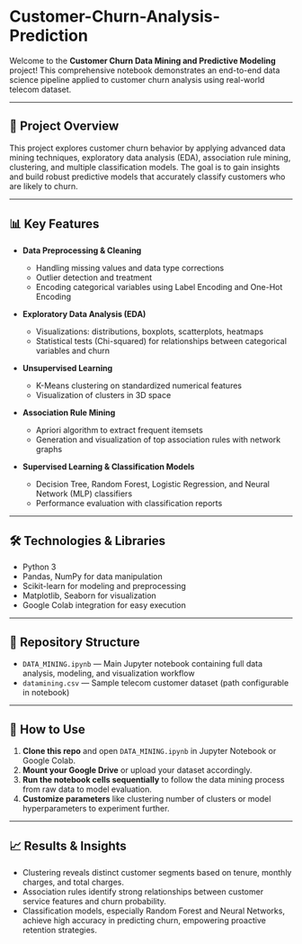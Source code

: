 # Customer-Churn-Analysis-Prediction

Welcome to the **Customer Churn Data Mining and Predictive Modeling** project! This comprehensive notebook demonstrates an end-to-end data science pipeline applied to customer churn analysis using real-world telecom dataset.

---

## 🚀 Project Overview

This project explores customer churn behavior by applying advanced data mining techniques, exploratory data analysis (EDA), association rule mining, clustering, and multiple classification models. The goal is to gain insights and build robust predictive models that accurately classify customers who are likely to churn.

---

## 📊 Key Features

- **Data Preprocessing & Cleaning**  
  - Handling missing values and data type corrections  
  - Outlier detection and treatment  
  - Encoding categorical variables using Label Encoding and One-Hot Encoding  

- **Exploratory Data Analysis (EDA)**  
  - Visualizations: distributions, boxplots, scatterplots, heatmaps  
  - Statistical tests (Chi-squared) for relationships between categorical variables and churn  

- **Unsupervised Learning**  
  - K-Means clustering on standardized numerical features  
  - Visualization of clusters in 3D space  

- **Association Rule Mining**  
  - Apriori algorithm to extract frequent itemsets  
  - Generation and visualization of top association rules with network graphs  

- **Supervised Learning & Classification Models**  
  - Decision Tree, Random Forest, Logistic Regression, and Neural Network (MLP) classifiers  
  - Performance evaluation with classification reports  

---

## 🛠️ Technologies & Libraries

- Python 3  
- Pandas, NumPy for data manipulation  
- Scikit-learn for modeling and preprocessing  
- Matplotlib, Seaborn for visualization  
- Google Colab integration for easy execution  

---

## 📁 Repository Structure

- `DATA_MINING.ipynb` — Main Jupyter notebook containing full data analysis, modeling, and visualization workflow  
- `datamining.csv` — Sample telecom customer dataset (path configurable in notebook)  

---

## 🎯 How to Use

1. **Clone this repo** and open `DATA_MINING.ipynb` in Jupyter Notebook or Google Colab.  
2. **Mount your Google Drive** or upload your dataset accordingly.  
3. **Run the notebook cells sequentially** to follow the data mining process from raw data to model evaluation.  
4. **Customize parameters** like clustering number of clusters or model hyperparameters to experiment further.  

---

## 📈 Results & Insights

- Clustering reveals distinct customer segments based on tenure, monthly charges, and total charges.  
- Association rules identify strong relationships between customer service features and churn probability.  
- Classification models, especially Random Forest and Neural Networks, achieve high accuracy in predicting churn, empowering proactive retention strategies.  
